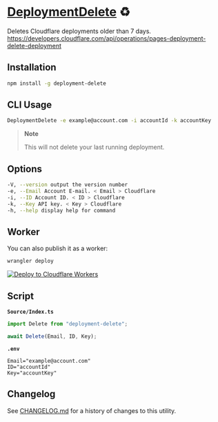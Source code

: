 # [DeploymentDelete] ♻️

Deletes Cloudflare deployments older than 7 days. \
https://developers.cloudflare.com/api/operations/pages-deployment-delete-deployment

## Installation

```sh
npm install -g deployment-delete
```

## CLI Usage

```sh
DeploymentDelete -e example@account.com -i accountId -k accountKey
```

> **Note**
>
> This will not delete your last running deployment.

## Options

```sh
-V, --version output the version number
-e, --Email Account E-mail. < Email > Cloudflare
-i, --ID Account ID. < ID > Cloudflare
-k, --Key API key. < Key > Cloudflare
-h, --help display help for command
```

## Worker

You can also publish it as a worker:

```sh
wrangler deploy
```

[![Deploy to Cloudflare Workers](https://deploy.workers.cloudflare.com/button)](https://deploy.workers.cloudflare.com/?url=https://github.com/NikolaRHristov/DeploymentDelete)

## Script

**`Source/Index.ts`**

```ts
import Delete from "deployment-delete";

await Delete(Email, ID, Key);
```

**`.env`**

```env
Email="example@account.com"
ID="accountId"
Key="accountKey"
```

## Changelog

See [CHANGELOG.md](CHANGELOG.md) for a history of changes to this utility.

[DeploymentDelete]: https://npmjs.org/deployment-delete
